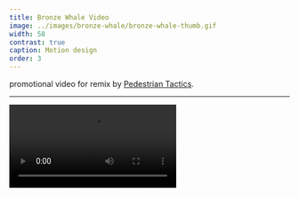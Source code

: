 ```yaml
---
title: Bronze Whale Video
image: ../images/bronze-whale/bronze-whale-thumb.gif
width: 58
contrast: true
caption: Motion design
order: 3
---
```


promotional video for remix by [Pedestrian Tactics](https://pedestriantactics.com).

---

<video controls src="images/bronze-whale/bronze-whale-video.mp4"></video>